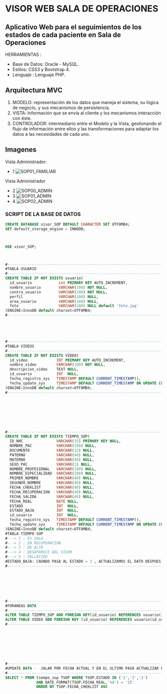 # VISOR WEB SALA DE OPERACIONES
Aplicativo Web para el seguimientos de los estados de cada paciente en Sala de Operaciones 
------------

HERRAMIENTAS :
- Base de Datos: Oracle - MySQL.
- Estilos: CSS3 y Bootstrap 4.
- Lenguaje : Lenguaje PHP.

## Arquitectura MVC
1. MODELO: representación de los datos que maneja el sistema, su lógica de negocio, y sus mecanismos de persistencia.
2. VISTA: Información que se envía al cliente y los mecanismos interacción con éste.
3. CONTROLADOR: intermediario entre el Modelo y la Vista, gestionando el flujo de información entre ellos y las transformaciones para adaptar los datos a las necesidades de cada uno.

## Imagenes
Vista Administrador:
- 1
![SOP01_FAMILIAR](https://user-images.githubusercontent.com/68178186/169623191-21b8074f-3c33-4baf-9823-60aeb7cd6f3b.PNG)

Vista Administrador
- 2
![SOP00_ADMIN](https://user-images.githubusercontent.com/68178186/169623196-68d8adc1-45e2-429b-a1f2-5d0bbe219262.PNG)
- 3 
![SOP01_ADMIN](https://user-images.githubusercontent.com/68178186/169623201-74ebceeb-9f82-4b00-a4ff-6ff47a7eb2b9.PNG)
- 4
![SOP02_ADMIN](https://user-images.githubusercontent.com/68178186/169623205-96f2c0a1-0eb0-4c09-b3ba-7f6b37e20739.PNG)



### SCRIPT DE LA BASE DE DATOS
````sql
CREATE DATABASE visor_SOP DEFAULT CHARACTER SET UTF8MB4;
SET default_storage_engine = INNODB;



USE visor_SOP;



#-------------------------------------------------------------------------------------------------
#TABLA USUARIO
#-------------------------------------------------------------------------------------------------
CREATE TABLE IF NOT EXISTS usuario(
  id_usuario            int PRIMARY KEY AUTO_INCREMENT,
  nombre_usuario        VARCHAR(100) NOT NULL,
  contra_usuario        VARCHAR(100) NOT NULL,
  perfil                VARCHAR(100) NULL,
  area_usuario          VARCHAR(100) NULL,
  foto                  VARCHAR(100) NULL default 'foto.jpg'
)ENGINE=InnoDB default charset=UTF8MB4;
#-------------------------------------------------------------------------------------------------





#-------------------------------------------------------------------------------------------------
#TABLA VIDEOS
#-------------------------------------------------------------------------------------------------
CREATE TABLE IF NOT EXISTS VIDEO(
  id_video             INT PRIMARY KEY AUTO_INCREMENT,
  nombre_video         VARCHAR(100) NOT NULL,
  descripcion_video    TEXT NULL,
  id_usuario           INT  NULL,
  fecha_registro_sys   TIMESTAMP DEFAULT CURRENT_TIMESTAMP(),
  fecha_update_sys     TIMESTAMP DEFAULT CURRENT_TIMESTAMP ON UPDATE CURRENT_TIMESTAMP
)ENGINE=InnoDB default charset=UTF8MB4;
#-------------------------------------------------------------------------------------------------








#-------------------------------------------------------------------------------------------------
CREATE TABLE IF NOT EXISTS TIEMPO_SOP(
  ID_NHC               VARCHAR(15) PRIMARY KEY NULL,
  NOMBRE_PAC           VARCHAR(100) NULL,
  DOCUMENTO            VARCHAR(15) NULL,
  PATERNO              VARCHAR(40) NULL,
  MATERNO              VARCHAR(40) NULL,
  SEXO_PAC             VARCHAR(2) NULL,
  NOMBRE_PROFESIONAL   VARCHAR(100) NULL,
  NOMBRE_ESPECIALIDAD  VARCHAR(100) NULL,
  PRIMER_NOMBRE        VARCHAR(40) NULL,
  SEGUNDO_NOMBRE       VARCHAR(40) NULL,
  FECHA_CHEKLIST       VARCHAR(40) NULL,
  FECHA_RECUPERACION   VARCHAR(40) NULL,
  FECHA_SALIDA         VARCHAR(40) NULL,
  FECHA_REAL           DATE NULL,
  ESTADO               INT  NULL,
  ESTADO_BAJA          INT  NULL,
  id_usuario           INT  NULL,
  fecha_registro_sys   TIMESTAMP DEFAULT CURRENT_TIMESTAMP(),
  fecha_update_sys     TIMESTAMP DEFAULT CURRENT_TIMESTAMP ON UPDATE CURRENT_TIMESTAMP
)ENGINE=InnoDB default charset=UTF8MB4;
#TABLA TIEMPO SOP
#---> 1 : ES SALA
#---> 2 : EN RECUPERACION
#---> 3 : DE ALTA
#---> 4 : DESAPARECE DEL VISOR
#---> 5 : FALLECIDO
#ESTADO_BAJA: CAUNDO PASA AL ESTADO = 3 , ACTUALIZAMOS EL DATO DESPUES DE 1 HORA 
#-------------------------------------------------------------------------------------------------







#-------------------------------------------------------------------------------------------------
#FORANEAS DATA
#-------------------------------------------------------------------------------------------------
ALTER TABLE TIEMPO_SOP ADD FOREIGN KEY(id_usuario) REFERENCES usuario(id_usuario);
ALTER TABLE VIDEO ADD FOREIGN KEY (id_usuario) REFERENCES usuario(id_usuario);
#-------------------------------------------------------------------------------------------------








#-------------------------------------------------------------------------------------------------
#UPDATE DATA -  JALAR POR FECHA ACTUAL Y EN EL ULTIMO PASO ACTUALIZAR LA FECHA A "0000-00-00"
#-------------------------------------------------------------------------------------------------
SELECT * FROM tiempo_sop TSOP WHERE TSOP.ESTADO IN ('1','2','3')
              AND DATE_FORMAT(TSOP.FECHA_REAL,'%d') = '15'
              ORDER BY TSOP.FECHA_CHEKLIST ASC

````

